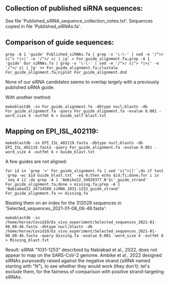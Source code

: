 ## Collection of published siRNA sequences: ##

See file 'Published_siRNA_sequence_collection_notes.txt'. Sequences copied in file 'Published_siRNAs.fa'.

## Comparison of guide sequences:

``grep -A 1 'guide' Published_siRNAs.fa | grep -v '\-\-' | sed -e '/^>/ s|^> *|>|' -e '/^>/ s| |_|g' > For_guide_alignment.fa;grep -A 1 'guide' Our_siRNAs.fa | grep -v '\-\-' | sed -e '/^>/ s|^> *|>|' -e '/^>/ s| |_|g' >> For_guide_alignment.fa;clustalw For_guide_alignment.fa;njplot For_guide_alignment.dnd``

None of our siRNA candidates seems to overlap largely with a previously published siRNA guide.

With another method:

``makeblastdb -in For_guide_alignment.fa -dbtype nucl;blastn -db For_guide_alignment.fa -query For_guide_alignment.fa -evalue 0.001 -word_size 4 -outfmt 6 > Guide_self-blast.txt``


## Mapping on EPI_ISL_402119:

``makeblastdb -in EPI_ISL_402119.fasta -dbtype nucl;blastn -db EPI_ISL_402119.fasta -query For_guide_alignment.fa -evalue 0.001 -word_size 4 -outfmt 6 > Guide_blast.txt``

A few guides are not aligned:

``for id in `grep '>' For_guide_alignment.fa | sed 's|^>||'`;do if test `grep -wc $id Guide_blast.txt` -eq 0;then echo $id;fi;done;for i in `seq 4 11`;do grep -A 1 'Ambike22_34928377_N'$i'_guide_strand' For_guide_alignment.fa;done > missing.fa;grep -A 1 'Nabiabad22_34714580_siRNA_1031-1253_guide_strand' For_guide_alignment.fa >> missing.fa``

Blasting them on an index for the 312029 sequences in 'Selected_sequences_2021-01-08_08-46.fasta':

``makeblastdb -in /home/herve/Covid19/Ex_vivo_experiment/Selected_sequences_2021-01-08_08-46.fasta -dbtype nucl;blastn -db /home/herve/Covid19/Ex_vivo_experiment/Selected_sequences_2021-01-08_08-46.fasta -query missing.fa -evalue 0.001 -word_size 4 -outfmt 6 > Missing_blast.txt``

Result: siRNA "1031-1253" descrbied by Nabiabad et al., 2022, does not appear to map on the SARS-CoV-2 genome. Ambike et al., 2022 designed siRNAs purposedly raised against the negative strand (siRNA named starting with "N"), to see whether they would work (they don't): let's exclude them, for the fairness of comparison with positive strand-targeting siRNAs.
